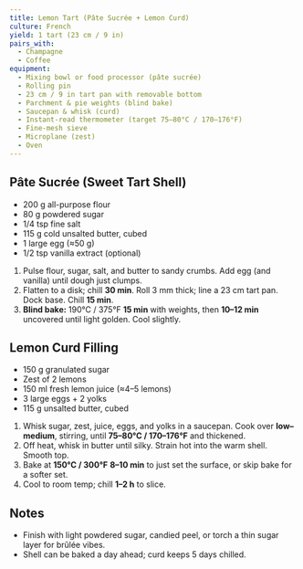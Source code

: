 ```yaml
---
title: Lemon Tart (Pâte Sucrée + Lemon Curd)
culture: French
yield: 1 tart (23 cm / 9 in)
pairs_with:
  - Champagne
  - Coffee
equipment:
  - Mixing bowl or food processor (pâte sucrée)
  - Rolling pin
  - 23 cm / 9 in tart pan with removable bottom
  - Parchment & pie weights (blind bake)
  - Saucepan & whisk (curd)
  - Instant-read thermometer (target 75–80°C / 170–176°F)
  - Fine-mesh sieve
  - Microplane (zest)
  - Oven
---
```


## Pâte Sucrée (Sweet Tart Shell)
- 200 g all-purpose flour
- 80 g powdered sugar
- 1/4 tsp fine salt
- 115 g cold unsalted butter, cubed
- 1 large egg (≈50 g)
- 1/2 tsp vanilla extract (optional)

1. Pulse flour, sugar, salt, and butter to sandy crumbs. Add egg (and vanilla) until dough just clumps.
2. Flatten to a disk; chill **30 min**. Roll 3 mm thick; line a 23 cm tart pan. Dock base. Chill **15 min**.
3. **Blind bake:** 190°C / 375°F **15 min** with weights, then **10–12 min** uncovered until light golden. Cool slightly.

## Lemon Curd Filling
- 150 g granulated sugar
- Zest of 2 lemons
- 150 ml fresh lemon juice (≈4–5 lemons)
- 3 large eggs + 2 yolks
- 115 g unsalted butter, cubed

1. Whisk sugar, zest, juice, eggs, and yolks in a saucepan. Cook over **low–medium**, stirring, until **75–80°C / 170–176°F** and thickened.
2. Off heat, whisk in butter until silky. Strain hot into the warm shell. Smooth top.
3. Bake at **150°C / 300°F** **8–10 min** to just set the surface, or skip bake for a softer set.
4. Cool to room temp; chill **1–2 h** to slice.

## Notes
- Finish with light powdered sugar, candied peel, or torch a thin sugar layer for brûlée vibes.
- Shell can be baked a day ahead; curd keeps 5 days chilled.
